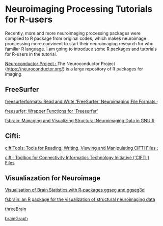 # Neuroimaging Processing Tutorials for  R-users

Recently, more and more neuroimaging processing packages were complied to R package from original codes, which makes neuroimage proccessing more convinent to start their neuroimaging research for who familiar R language. I am going to introduce some R packages and tutorials for R-users in the tutorial.



<a href = "https://neuroconductor.org/tutorials" > Neuroconductor Project : </a> The Neuroconductor Project (https://neuroconductor.org/) is a large repository of R packages for imaging. 


## FreeSurfer 

<a href = "https://cran.rstudio.com/web/packages/freesurferformats/index.html" >  freesurferformats: Read and Write 'FreeSurfer' Neuroimaging File Formats </a>;


<a href = "https://cran.r-project.org/web/packages/freesurfer/">  freesurfer: Wrapper Functions for 'Freesurfer' </a>


<a href = "https://cran.r-project.org/web/packages/fsbrain/vignettes/fsbrain.html" > fsbrain: Managing and Visualizing Structural Neuroimaging Data in GNU R </a>


## Cifti:  

<a href = "https://cran.r-project.org/web/packages/ciftiTools/index.html"> ciftiTools: Tools for Reading, Writing, Viewing and Manipulating CIFTI Files </a> ; 


<a href = "https://cran.rstudio.com/web/packages/cifti/index.html"> cifti: Toolbox for Connectivity Informatics Technology Initiative ('CIFTI') Files </a>


## Visualiazation for Neuroimage

<a href = "https://arxiv.org/pdf/1912.08200.pdf" > Visualisation of Brain Statistics with R-packages ggseg and ggseg3d </a>


<a href = "https://www.biorxiv.org/content/10.1101/2020.09.18.302935v1.full.pdf" > fsbrain: an R package for the visualization of
structural neuroimaging data </a>


<a href = "https://cloud.r-project.org/web/packages/threeBrain/index.html" > threeBrain </a>


<a href = "https://cwatson.github.io/files/brainGraph_UserGuide.pdf" >  brainGraph </a>




